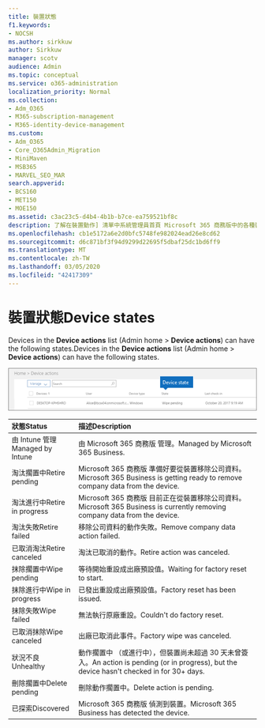 ```yaml
---
title: 裝置狀態
f1.keywords:
- NOCSH
ms.author: sirkkuw
author: Sirkkuw
manager: scotv
audience: Admin
ms.topic: conceptual
ms.service: o365-administration
localization_priority: Normal
ms.collection:
- Adm_O365
- M365-subscription-management
- M365-identity-device-management
ms.custom:
- Adm_O365
- Core_O365Admin_Migration
- MiniMaven
- MSB365
- MARVEL_SEO_MAR
search.appverid:
- BCS160
- MET150
- MOE150
ms.assetid: c3ac23c5-d4b4-4b1b-b7ce-ea759521bf8c
description: 了解在裝置動作] 清單中系統管理員首頁 Microsoft 365 商務版中的各種裝置狀態。
ms.openlocfilehash: cb1e5172a6e2d0bfc5748fe982024ead26e8cd62
ms.sourcegitcommit: d6c871bf3f94d9299d22695f5dbaf25dc1bd6ff9
ms.translationtype: MT
ms.contentlocale: zh-TW
ms.lasthandoff: 03/05/2020
ms.locfileid: "42417309"
---
```

# <a name="device-states"></a><span data-ttu-id="08f33-103">裝置狀態</span><span class="sxs-lookup"><span data-stu-id="08f33-103">Device states</span></span>

<span data-ttu-id="08f33-104">Devices in the **Device actions** list (Admin home \> **Device actions**) can have the following states.</span><span class="sxs-lookup"><span data-stu-id="08f33-104">Devices in the **Device actions** list (Admin home \> **Device actions**) can have the following states.</span></span>
  
![In the Device actions list, you can see the Devices states.](../media/a621c47e-45d9-4e1a-beb9-c03254d40c1d.png)
  
|<span data-ttu-id="08f33-106">**狀態**</span><span class="sxs-lookup"><span data-stu-id="08f33-106">**Status**</span></span>|<span data-ttu-id="08f33-107">**描述**</span><span class="sxs-lookup"><span data-stu-id="08f33-107">**Description**</span></span>|
|:-----|:-----|
|<span data-ttu-id="08f33-108">由 Intune 管理</span><span class="sxs-lookup"><span data-stu-id="08f33-108">Managed by Intune</span></span>  <br/> |<span data-ttu-id="08f33-109">由 Microsoft 365 商務版 管理。</span><span class="sxs-lookup"><span data-stu-id="08f33-109">Managed by Microsoft 365 Business.</span></span>  <br/> |
|<span data-ttu-id="08f33-110">淘汰擱置中</span><span class="sxs-lookup"><span data-stu-id="08f33-110">Retire pending</span></span>  <br/> |<span data-ttu-id="08f33-111">Microsoft 365 商務版 準備好要從裝置移除公司資料。</span><span class="sxs-lookup"><span data-stu-id="08f33-111">Microsoft 365 Business is getting ready to remove company data from the device.</span></span>  <br/> |
|<span data-ttu-id="08f33-112">淘汰進行中</span><span class="sxs-lookup"><span data-stu-id="08f33-112">Retire in progress</span></span>  <br/> |<span data-ttu-id="08f33-113">Microsoft 365 商務版 目前正在從裝置移除公司資料。</span><span class="sxs-lookup"><span data-stu-id="08f33-113">Microsoft 365 Business is currently removing company data from the device.</span></span>  <br/> |
|<span data-ttu-id="08f33-114">淘汰失敗</span><span class="sxs-lookup"><span data-stu-id="08f33-114">Retire failed</span></span>  <br/> | <span data-ttu-id="08f33-115">移除公司資料的動作失敗。</span><span class="sxs-lookup"><span data-stu-id="08f33-115">Remove company data action failed.</span></span>  <br/> |
|<span data-ttu-id="08f33-116">已取消淘汰</span><span class="sxs-lookup"><span data-stu-id="08f33-116">Retire canceled</span></span>  <br/> |<span data-ttu-id="08f33-117">淘汰已取消的動作。</span><span class="sxs-lookup"><span data-stu-id="08f33-117">Retire action was canceled.</span></span>  <br/> |
|<span data-ttu-id="08f33-118">抹除擱置中</span><span class="sxs-lookup"><span data-stu-id="08f33-118">Wipe pending</span></span>  <br/> |<span data-ttu-id="08f33-119">等待開始重設成出廠預設值。</span><span class="sxs-lookup"><span data-stu-id="08f33-119">Waiting for factory reset to start.</span></span>  <br/> |
|<span data-ttu-id="08f33-120">抹除進行中</span><span class="sxs-lookup"><span data-stu-id="08f33-120">Wipe in progress</span></span>  <br/> |<span data-ttu-id="08f33-121">已發出重設成出廠預設值。</span><span class="sxs-lookup"><span data-stu-id="08f33-121">Factory reset has been issued.</span></span>  <br/> |
|<span data-ttu-id="08f33-122">抹除失敗</span><span class="sxs-lookup"><span data-stu-id="08f33-122">Wipe failed</span></span>  <br/> |<span data-ttu-id="08f33-123">無法執行原廠重設。</span><span class="sxs-lookup"><span data-stu-id="08f33-123">Couldn't do factory reset.</span></span>  <br/> |
|<span data-ttu-id="08f33-124">已取消抹除</span><span class="sxs-lookup"><span data-stu-id="08f33-124">Wipe canceled</span></span>  <br/> |<span data-ttu-id="08f33-125">出廠已取消此事件。</span><span class="sxs-lookup"><span data-stu-id="08f33-125">Factory wipe was canceled.</span></span>  <br/> |
|<span data-ttu-id="08f33-126">狀況不良</span><span class="sxs-lookup"><span data-stu-id="08f33-126">Unhealthy</span></span>  <br/> |<span data-ttu-id="08f33-127">動作擱置中 （或進行中），但裝置尚未超過 30 天未曾簽入。</span><span class="sxs-lookup"><span data-stu-id="08f33-127">An action is pending (or in progress), but the device hasn't checked in for 30+ days.</span></span>  <br/> |
|<span data-ttu-id="08f33-128">刪除擱置中</span><span class="sxs-lookup"><span data-stu-id="08f33-128">Delete pending</span></span>  <br/> |<span data-ttu-id="08f33-129">刪除動作擱置中。</span><span class="sxs-lookup"><span data-stu-id="08f33-129">Delete action is pending.</span></span>  <br/> |
|<span data-ttu-id="08f33-130">已探索</span><span class="sxs-lookup"><span data-stu-id="08f33-130">Discovered</span></span>  <br/> |<span data-ttu-id="08f33-131">Microsoft 365 商務版 偵測到裝置。</span><span class="sxs-lookup"><span data-stu-id="08f33-131">Microsoft 365 Business has detected the device.</span></span>  <br/> |
   
